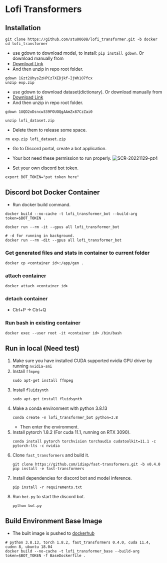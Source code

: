 # Lofi Transformers

## Installation

```
git clone https://github.com/stu00608/lofi_transformer.git -b docker
cd lofi_transformer
```


* use gdown to download model, to install: `pip install gdown`. Or download manually from 
* [Download Link](https://drive.google.com/file/d/1Gzt2UhysZzHPCz7XEDjkf-IjWh1O7fcx/view?usp=sharing)
* And then unzip in repo root folder.
```
gdown 1Gzt2UhysZzHPCz7XEDjkf-IjWh1O7fcx
unzip exp.zip
```

* use gdown to download dataset(dictionary). Or download manually from 
* [Download Link](https://drive.google.com/file/d/1UQD2oDsncw339FOUOQgAAmZx87CzZai0/view?usp=sharing)
* And then unzip in repo root folder.
```
gdown 1UQD2oDsncw339FOUOQgAAmZx87CzZai0

unzip lofi_dataset.zip
```

* Delete them to release some space.
```
rm exp.zip lofi_dataset.zip
```

* Go to Discord portal, create a bot application.
* Your bot need these permission to run properly.
    ![SCR-20221129-pz4](https://user-images.githubusercontent.com/40068587/204803016-81c18476-7d0e-4b4d-9e73-d0ffe3ea690d.png)

* Set your own discord bot token.
```
export BOT_TOKEN="put token here"
```

## Discord bot Docker Container


* Run docker build command.
```
docker build --no-cache -t lofi_transformer_bot --build-arg token=$BOT_TOKEN .
```

```
docker run --rm -it --gpus all lofi_transformer_bot

# -d for running in background.
docker run --rm -dit --gpus all lofi_transformer_bot
```

### Get generated files and stats in container to current folder
```
docker cp <container id>:/app/gen .
```
### attach container
```
docker attach <container id>
```
### detach container
* Ctrl+P -> Ctrl+Q
### Run bash in existing container
```
docker exec --user root -it <container id> /bin/bash
```

## Run in local (Need test)

1. Make sure you have installed CUDA supported nvidia GPU driver by running `nvidia-smi`
2. Install `ffmpeg`
    ```
    sudo apt-get install ffmpeg
    ```
3. Install `fluidsynth`
    ```
    sudo apt-get install fluidsynth
    ```
4. Make a conda environment with python 3.8.13
    ```
    conda create -n lofi_transformer_bot python=3.8
    ```
    * Then enter the environment.
5. Install pytorch 1.8.2 (For cuda 11.1, running on RTX 3090).
    ```
    conda install pytorch torchvision torchaudio cudatoolkit=11.1 -c pytorch-lts -c nvidia
    ```
6. Clone `fast_transformers` and build it.
    ```
    git clone https://github.com/idiap/fast-transformers.git -b v0.4.0
    pip install -e fast-transformers
    ```
7. Install dependencies for discord bot and model inference.
    ```
    pip install -r requirements.txt
    ```
8. Run `bot.py` to start the discord bot.
    ```
    python bot.py
    ```
   
## Build Environment Base Image
* The built image is pushed to [dockerhub](https://hub.docker.com/repository/docker/stu00608/lofi_transformer_base)

```
# python 3.8.13, torch 1.8.2, fast_transformers 0.4.0, cuda 11.4, cudnn 8, ubuntu 18.04 
docker build --no-cache -t lofi_transformer_base --build-arg token=$BOT_TOKEN -f BaseDockerfile .
```

